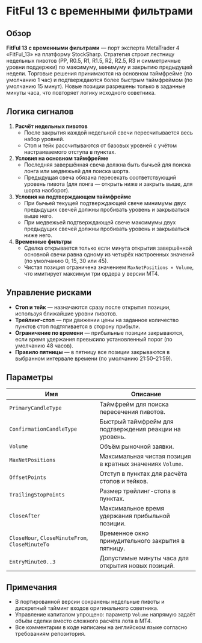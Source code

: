 # FitFul 13 с временными фильтрами

## Обзор
**FitFul 13 с временными фильтрами** — порт эксперта MetaTrader 4 «FitFul_13» на платформу StockSharp. Стратегия строит лестницу недельных пивотов (PP, R0.5, R1, R1.5, R2, R2.5, R3 и симметричные уровни поддержки) по максимуму, минимуму и закрытию предыдущей недели. Торговые решения принимаются на основном таймфрейме (по умолчанию 1 час) и подтверждаются более быстрым таймфреймом (по умолчанию 15 минут). Новые позиции разрешены только в заданные минуты часа, что повторяет логику исходного советника.

## Логика сигналов
1. **Расчёт недельных пивотов**
   - После закрытия каждой недельной свечи пересчитывается весь набор уровней.
   - Стоп и тейк рассчитываются от базовых уровней с учётом настраиваемого отступа в пунктах.
2. **Условия на основном таймфрейме**
   - Последняя завершённая свеча должна быть бычьей для поиска лонга или медвежьей для поиска шорта.
   - Предыдущая свеча обязана пересекать соответствующий уровень пивота (для лонга — открыть ниже и закрыть выше, для шорта наоборот).
3. **Условия на подтверждающем таймфрейме**
   - При бычьей текущей подтверждающей свече минимумы двух предыдущих свечей должны пробивать уровень и закрываться выше него.
   - При медвежьей подтверждающей свече максимумы двух предыдущих свечей должны пробивать уровень и закрываться ниже него.
4. **Временные фильтры**
   - Сделка открывается только если минута открытия завершённой основной свечи равна одному из четырёх настроенных значений (по умолчанию 0, 15, 30 или 45).
   - Чистая позиция ограничена значением `MaxNetPositions × Volume`, что имитирует максимум три ордера у версии MT4.

## Управление рисками
- **Стоп и тейк** — назначаются сразу после открытия позиции, используя ближайшие уровни пивотов.
- **Трейлинг-стоп** — при движении цены на заданное количество пунктов стоп подтягивается в сторону прибыли.
- **Ограничение по времени** — прибыльные позиции закрываются, если время удержания превысило установленный порог (по умолчанию 48 часов).
- **Правило пятницы** — в пятницу все позиции закрываются в выбранном интервале времени (по умолчанию 21:50–21:59).

## Параметры
| Имя | Описание |
| --- | --- |
| `PrimaryCandleType` | Таймфрейм для поиска пересечения пивотов. |
| `ConfirmationCandleType` | Быстрый таймфрейм для подтверждения реакции на уровень. |
| `Volume` | Объём рыночной заявки. |
| `MaxNetPositions` | Максимальная чистая позиция в кратных значениях `Volume`. |
| `OffsetPoints` | Отступ в пунктах для расчёта стопов и тейков. |
| `TrailingStopPoints` | Размер трейлинг-стопа в пунктах. |
| `CloseAfter` | Максимальное время удержания прибыльной позиции. |
| `CloseHour`, `CloseMinuteFrom`, `CloseMinuteTo` | Временное окно принудительного закрытия в пятницу. |
| `EntryMinute0..3` | Допустимые минуты часа для открытия новых позиций. |

## Примечания
- В портированной версии сохранены недельные пивоты и дискретный тайминг входов оригинального советника.
- Управление капиталом упрощено: параметр `Volume` напрямую задаёт объём сделки вместо сложного расчёта лота в MT4.
- Все комментарии в коде написаны на английском языке согласно требованиям репозитория.
